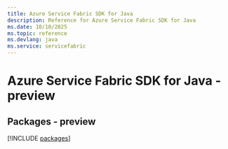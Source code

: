 ```yaml
---
title: Azure Service Fabric SDK for Java
description: Reference for Azure Service Fabric SDK for Java
ms.date: 10/10/2025
ms.topic: reference
ms.devlang: java
ms.service: servicefabric
---
```

# Azure Service Fabric SDK for Java - preview
## Packages - preview
[!INCLUDE [packages](service-fabric-index.md)]